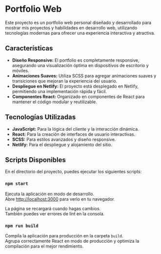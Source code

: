 # Portfolio Web

Este proyecto es un portfolio web personal diseñado y desarrollado para mostrar mis proyectos y habilidades en desarrollo web, utilizando tecnologías modernas para ofrecer una experiencia interactiva y atractiva.

## Características

- **Diseño Responsive:** El portfolio es completamente responsive, asegurando una visualización óptima en dispositivos de escritorio y móviles.
- **Animaciones Suaves:** Utiliza SCSS para agregar animaciones suaves y transiciones que mejoran la experiencia del usuario.
- **Despliegue en Netlify:** El proyecto está desplegado en Netlify, permitiendo una implementación rápida y fácil.
- **Componentes React:** Organizado en componentes de React para mantener el código modular y reutilizable.

## Tecnologías Utilizadas

- **JavaScript:** Para la lógica del cliente y la interacción dinámica.
- **React:** Para la creación de interfaces de usuario interactivas.
- **SCSS:** Para estilos avanzados y diseño responsive.
- **Netlify:** Para el despliegue y alojamiento del sitio.

## Scripts Disponibles

En el directorio del proyecto, puedes ejecutar los siguientes scripts:

### `npm start`

Ejecuta la aplicación en modo de desarrollo.  
Abre [http://localhost:3000](http://localhost:3000) para verlo en tu navegador.

La página se recargará cuando hagas cambios.  
También puedes ver errores de lint en la consola.

### `npm run build`

Compila la aplicación para producción en la carpeta `build`.  
Agrupa correctamente React en modo de producción y optimiza la compilación para el mejor rendimiento.
